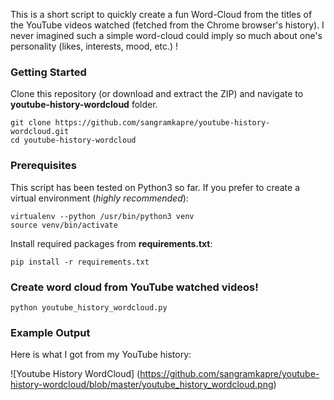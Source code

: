 This is a short script to quickly create a fun Word-Cloud from the titles of the YouTube videos watched (fetched from the Chrome browser's history).
I never imagined such a simple word-cloud could imply so much about one's personality (likes, interests, mood, etc.) !


### Getting Started

Clone this repository (or download and extract the ZIP) and navigate to **youtube-history-wordcloud** folder.

```
git clone https://github.com/sangramkapre/youtube-history-wordcloud.git
cd youtube-history-wordcloud
```

### Prerequisites

This script has been tested on Python3 so far. If you prefer to create a virtual environment (*highly recommended*):

```
virtualenv --python /usr/bin/python3 venv
source venv/bin/activate
```

Install required packages from **requirements.txt**:
```
pip install -r requirements.txt
```

### Create word cloud from YouTube watched videos!

```
python youtube_history_wordcloud.py
```

### Example Output

Here is what I got from my YouTube history:

![Youtube History WordCloud]
(https://github.com/sangramkapre/youtube-history-wordcloud/blob/master/youtube_history_wordcloud.png)